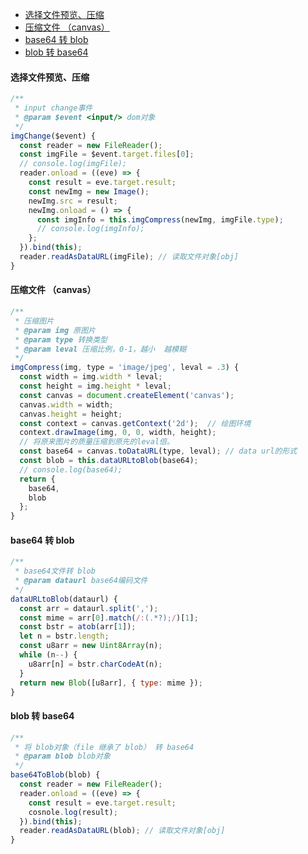 <!-- TOC -->

- [选择文件预览、压缩](#%e9%80%89%e6%8b%a9%e6%96%87%e4%bb%b6%e9%a2%84%e8%a7%88%e5%8e%8b%e7%bc%a9)
- [压缩文件 （canvas）](#%e5%8e%8b%e7%bc%a9%e6%96%87%e4%bb%b6-canvas)
- [base64 转 blob](#base64-%e8%bd%ac-blob)
- [blob 转 base64](#blob-%e8%bd%ac-base64)

<!-- /TOC -->

#### 选择文件预览、压缩
```javascript
/**
 * input change事件
 * @param $event <input/> dom对象
 */
imgChange($event) {
  const reader = new FileReader();
  const imgFile = $event.target.files[0];
  // console.log(imgFile);
  reader.onload = ((eve) => {
    const result = eve.target.result;
    const newImg = new Image();
    newImg.src = result;
    newImg.onload = () => {
      const imgInfo = this.imgCompress(newImg, imgFile.type);
      // console.log(imgInfo);
    };
  }).bind(this);
  reader.readAsDataURL(imgFile); // 读取文件对象[obj]
}
```

#### 压缩文件 （canvas）
```javascript
/**
 * 压缩图片
 * @param img 原图片
 * @param type 转换类型
 * @param leval 压缩比例，0-1，越小  越模糊
 */
imgCompress(img, type = 'image/jpeg', leval = .3) {
  const width = img.width * leval;
  const height = img.height * leval;
  const canvas = document.createElement('canvas');
  canvas.width = width;
  canvas.height = height;
  const context = canvas.getContext('2d');  // 绘图环境
  context.drawImage(img, 0, 0, width, height);
  // 将原来图片的质量压缩到原先的leval倍。
  const base64 = canvas.toDataURL(type, leval); // data url的形式
  const blob = this.dataURLtoBlob(base64);
  // console.log(base64);
  return {
    base64,
    blob
  };
}
```

#### base64 转 blob
```javascript
/**
 * base64文件转 blob
 * @param dataurl base64编码文件
 */
dataURLtoBlob(dataurl) {
  const arr = dataurl.split(',');
  const mime = arr[0].match(/:(.*?);/)[1];
  const bstr = atob(arr[1]);
  let n = bstr.length;
  const u8arr = new Uint8Array(n);
  while (n--) {
    u8arr[n] = bstr.charCodeAt(n);
  }
  return new Blob([u8arr], { type: mime });
}
```

#### blob 转 base64
```javascript
/**
 * 将 blob对象（file 继承了 blob） 转 base64
 * @param blob blob对象
 */
base64ToBlob(blob) {
  const reader = new FileReader();
  reader.onload = ((eve) => {
    const result = eve.target.result;
    cosnole.log(result);
  }).bind(this);
  reader.readAsDataURL(blob); // 读取文件对象[obj]
}
```
